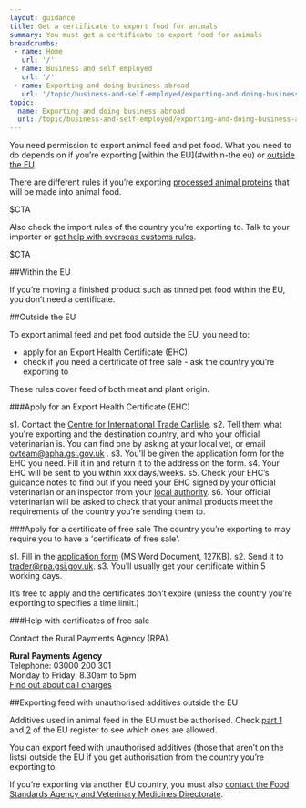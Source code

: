 ```yaml
---
layout: guidance
title: Get a certificate to export food for animals
summary: You must get a certificate to export food for animals
breadcrumbs:
 - name: Home
   url: '/'
 - name: Business and self employed
   url: '/'
 - name: Exporting and doing business abroad
   url: '/topic/business-and-self-employed/exporting-and-doing-business-abroad.html'  
topic:
  name: Exporting and doing business abroad
  url: /topic/business-and-self-employed/exporting-and-doing-business-abroad.html
---
```


You need permission to export animal feed and pet food. What you need to do depends on if you’re exporting [within the EU](#within-the eu) or [outside the EU](#outside-the-eu).

There are different rules if you’re exporting [processed animal proteins](https://govuk-import-export.herokuapp.com/guidance/get-a-licence-to-export-furs-skins-and-other-animal-products.html) that will be made into animal food.

$CTA

Also check the import rules of the country you’re exporting to. Talk to your importer or [get help with overseas customs rules](/answer/choosing-export-market-ukti.html).

$CTA

##Within the EU 

If you’re moving a finished product such as tinned pet food within the EU, you don’t need a certificate. 

##Outside the EU

To export animal feed and pet food outside the EU, you need to:

- apply for an Export Health Certificate (EHC)
- check if you need a certificate of free sale - ask the country you’re exporting to
 
These rules cover feed of both meat and plant origin.

###Apply for an Export Health Certificate (EHC)

s1. Contact the [Centre for International Trade Carlisle](/government/organisations/animal-and-plant-health-agency/about/access-and-opening#centre-for-international-trade-carlisle).
s2. Tell them what you're exporting and the destination country, and who your official veterinarian is. You can find one by asking at your local vet, or email <ovteam@apha.gsi.gov.uk> .
s3. You'll be given the application form for the EHC you need. Fill it in and return it to the address on the form.
s4. Your EHC will be sent to you within xxx days/weeks.
s5. Check your EHC’s guidance notes to find out if you need your EHC signed by your official veterinarian or an inspector from your [local authority](/local-council). 
s6. Your official veterinarian will be asked to check that your animal products meet the requirements of the country you’re sending them to.



###Apply for a certificate of free sale
The country you’re exporting to may require you to have a 'certificate of free sale'.

s1. Fill in the [application form](https://www.gov.uk/government/uploads/system/uploads/attachment_data/file/484868/COFSApplicationExportNonEUFeeding_v2.0.doc) (MS Word Document, 127KB).
s2. Send it to <trader@rpa.gsi.gov.uk>. 
s3. You’ll usually get your certificate within 5 working days.

It’s free to apply and the certificates don’t expire (unless the country you’re exporting to specifies a time limit.)

###Help with certificates of free sale

Contact the Rural Payments Agency (RPA).

**Rural Payments Agency**         
Telephone: 03000 200 301  
Monday to Friday: 8.30am to 5pm  
[Find out about call charges](/call-charges)    

##Exporting feed with unauthorised additives outside the EU

Additives used in animal feed in the EU must be authorised. Check [part 1](http://ec.europa.eu/food/safety/docs/animal-feed-eu-reg-comm_register_feed_additives_1831-03.pdf) and [2](http://ec.europa.eu/food/safety/docs/animal-feed-eu-reg-comm_register_feed_additives_1831-03_annex2.pdf) of the EU register to see which ones are allowed.

You can export feed with unauthorised additives (those that aren’t on the lists) outside the EU if you get authorisation from the country you’re exporting to.

If you’re exporting via another EU country, you must also [contact the Food Standards Agency and Veterinary Medicines Directorate](https://www.food.gov.uk/business-industry/farmingfood/animalfeed/animalfeedlegislation/export-unauthorised-feed).
